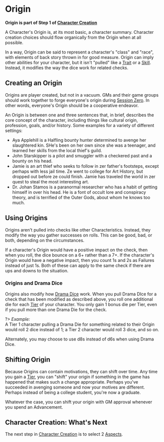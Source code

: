 # Origin

**Origin is part of Step 1 of [Character Creation](CCSummary.md)**

A Character's Origin is, at its most basic, a character summary. Character creation choices should flow organically from the Origin when at all possible.

In a way, Origin can be said to represent a character's "class" and "race", with elements of back story thrown in for good measure. Origin can imply other abilities for your character, but it isn't "pulled" like a [Trait](Traits.md) or a [Skill](Skills.md). Instead, it modifies the way the dice work for related checks.

## Creating an Origin

Origins are player created, but not in a vacuum. GMs and their game groups should work together to forge everyone's origin during [Session Zero](SessionZero.md). In other words, everyone's Origin should be a cooperative endeavor.

An Origin is between one and three sentences that, in brief, describes the core concept of the character, including things like cultural origin, profession, goals, and/or history. Some examples for a variety of different settings:

- Aya Applehill is a Halfling bounty hunter determined to avenge her slaughtered kin. SHe's been on her own since she was a teenager, and learned her skills from the local thief's guild.
- John Starskipper is a pilot and smuggler with a checkered past and a bounty on his head.
- Jamie is an art thief who seeks to follow in zer father's footsteps, except perhaps with less jail time. Ze went to college for Art History, but dropped out before ze could finish. Jamie has traveled the world in zer quest to steal the most interesting art.
- Dr. Johan Stamos is a paranormal researcher who has a habit of getting himself in over his head. He is a font of occult lore and conspiracy theory, and is terrified of the Outer Gods, about whom he knows too much.

## Using Origins

Origins aren't pulled into checks like other Characteristics. Instead, they modify the way you gather successes on rolls. This can be good, bad, or both, depending on the circumstances.

If a character's Origin would have a positive impact on the check, then when you roll, the dice bounce on a 6+ rather than a 7+. If the character's Origin would have a negative impact, then you count 1s and 2s as Failures instead of just 1s. Both of these can apply to the same check if there are ups and downs to the situation.

### Origins and Drama Dice

Origins also modify how [Drama Dice](DramaDice.md) work. When you pull Drama DIce for a check that has been modified as described above, you roll one additional die for each [Tier](Advancement.md) of your character. You only gain 1 bonus die per Tier, even if you pull more than one Drama Die for the check.

?> *Example:*<br>A Tier 1 character pulling a Drama Die for something related to their Origin would roll 2 dice instead of 1; a Tier 2 character would roll 3 dice, and so on.

Alternately, you may choose to use d8s instead of d6s when using Drama Dice.

## Shifting Origin

Because Origins can contain motivations, they can shift over time. Any time you gain a [Tier](Advancement.md), you can "shift" your origin if something in the game has happened that makes such a change appropriate. Perhaps you've succeeded in avenging someone and now your motives are different. Perhaps instead of being a college student, you're now a graduate.

Whatever the case, you can shift your origin with GM approval whenever you spend an Advancement.

## Character Creation: What's Next

The next step in [Character Creation](CCSummary.md) is to select 2 [Aspects](Aspects.md).
